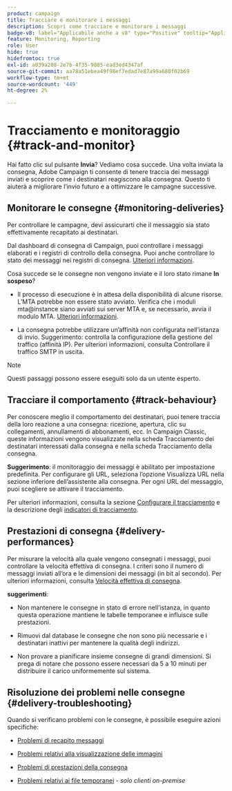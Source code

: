 ```yaml
---
product: campaign
title: Tracciare e monitorare i messaggi
description: Scopri come tracciare e monitorare i messaggi
badge-v8: label="Applicabile anche a v8" type="Positive" tooltip="Applicabile anche a Campaign v8"
feature: Monitoring, Reporting
role: User
hide: true
hidefromtoc: true
exl-id: a039a288-2e7b-4f35-9885-ead3ed4347af
source-git-commit: aa78a51ebea49f98ef7edad7e87a99a680f02b69
workflow-type: tm+mt
source-wordcount: '449'
ht-degree: 2%

---
```


# Tracciamento e monitoraggio {#track-and-monitor}

Hai fatto clic sul pulsante **Invia**? Vediamo cosa succede. Una volta inviata la consegna, Adobe Campaign ti consente di tenere traccia dei messaggi inviati e scoprire come i destinatari reagiscono alla consegna. Questo ti aiuterà a migliorare l’invio futuro e a ottimizzare le campagne successive.

## Monitorare le consegne {#monitoring-deliveries}

Per controllare le campagne, devi assicurarti che il messaggio sia stato effettivamente recapitato ai destinatari.

Dal dashboard di consegna di Campaign, puoi controllare i messaggi elaborati e i registri di controllo della consegna.
Puoi anche controllare lo stato dei messaggi nei registri di consegna. [Ulteriori informazioni](about-delivery-monitoring.md).

Cosa succede se le consegne non vengono inviate e il loro stato rimane **In sospeso**?

* Il processo di esecuzione è in attesa della disponibilità di alcune risorse. L’MTA potrebbe non essere stato avviato.
Verifica che i moduli mta@instance siano avviati sui server MTA e, se necessario, avvia il modulo MTA. [Ulteriori informazioni](../../production/using/administration.md).

* La consegna potrebbe utilizzare un’affinità non configurata nell’istanza di invio.
Suggerimento: controlla la configurazione della gestione del traffico (affinità IP). Per ulteriori informazioni, consulta Controllare il traffico SMTP in uscita.

>[!NOTE]
>
>Questi passaggi possono essere eseguiti solo da un utente esperto.

## Tracciare il comportamento {#track-behaviour}

Per conoscere meglio il comportamento dei destinatari, puoi tenere traccia della loro reazione a una consegna: ricezione, apertura, clic su collegamenti, annullamenti di abbonamenti, ecc. In Campaign Classic, queste informazioni vengono visualizzate nella scheda Tracciamento dei destinatari interessati dalla consegna e nella scheda Tracciamento della consegna.

**Suggerimento**: il monitoraggio dei messaggi è abilitato per impostazione predefinita. Per configurare gli URL, seleziona l’opzione Visualizza URL nella sezione inferiore dell’assistente alla consegna. Per ogni URL del messaggio, puoi scegliere se attivare il tracciamento.

Per ulteriori informazioni, consulta la sezione [Configurare il tracciamento](how-to-configure-tracked-links.md) e la descrizione degli [indicatori di tracciamento](../../reporting/using/delivery-reports.md#tracking-indicators).

## Prestazioni di consegna {#delivery-performances}

Per misurare la velocità alla quale vengono consegnati i messaggi, puoi controllare la velocità effettiva di consegna. I criteri sono il numero di messaggi inviati all’ora e le dimensioni dei messaggi (in bit al secondo). Per ulteriori informazioni, consulta [Velocità effettiva di consegna](../../reporting/using/global-reports.md#delivery-throughput).

**suggerimenti**:

* Non mantenere le consegne in stato di errore nell’istanza, in quanto questa operazione mantiene le tabelle temporanee e influisce sulle prestazioni.

* Rimuovi dal database le consegne che non sono più necessarie e i destinatari inattivi per mantenere la qualità degli indirizzi.

* Non provare a pianificare insieme consegne di grandi dimensioni. Si prega di notare che possono essere necessari da 5 a 10 minuti per distribuire il carico uniformemente sul sistema.

## Risoluzione dei problemi nelle consegne {#delivery-troubleshooting}

Quando si verificano problemi con le consegne, è possibile eseguire azioni specifiche:

* [Problemi di recapito messaggi](../../production/using/performance-and-throughput-issues.md#deliverability_issues)

* [Problemi relativi alla visualizzazione delle immagini](../../production/using/image-display-issues.md)

* [Problemi di prestazioni della consegna](delivery-performances.md)

* [Problemi relativi ai file temporanei](../../production/using/temporary-files.md) - *solo clienti on-premise*
